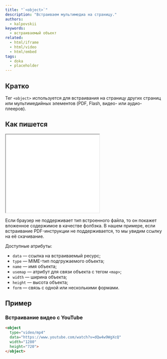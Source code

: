 ```yaml
---
title: "`<object>`"
description: "Встраиваем мультимедиа на страницу."
authors:
  - kalpovskii
keywords:
  - встраиваемый объект
related:
  - html/iframe
  - html/video
  - html/embed
tags:
  - doka
  - placeholder
---
```


## Кратко

Тег `<object>` используется для встраивания на страницу других страниц или мультимедийных элементов (PDF, Flash, видео- или аудио-плееров).
## Как пишется

<iframe title="show-pdf" src="./demos/show-pdf/" height="250"></iframe>

Если браузер не поддерживает тип встроенного файла, то он покажет вложенное содержимое в качестве фолбэка. В нашем примере, если встраивание PDF-инструкции не поддерживается, то мы увидим ссылку на её скачивание.

Доступные атрибуты:

- `data` — ссылка на встраиваемый ресурс;
- `type` — MIME-тип подгружаемого объекта;
- `name` — имя объекта;
- `usemap` — атрибут для связи объекта с тегом `<map>`;
- `width` — ширина объекта;
- `height` — высота объекта;
- `form` — связь с одной или несколькими формами.
## Пример
### Встраивание видео с YouTube

```html
<object
  type="video/mp4"
  data="https://www.youtube.com/watch?v=dQw4w9WgXcQ"
  width="1280"
  height="720">
</object>
```